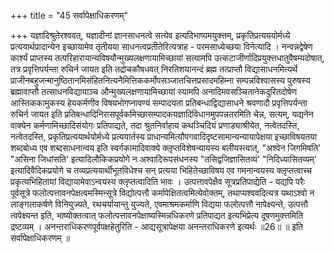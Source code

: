 +++
title = "45 सर्वापेक्षाधिकरणम्"

+++
यज्ञादिश्रुतेरश्ववत्, यज्ञादीनां ज्ञानसाधनत्वे सत्येव इत्यदिभाष्यमयुक्त्तम्, प्रकृतिप्रत्यययोर्मध्ये प्रत्ययार्थप्रादान्येन इच्छायामेव तृतीयया साधनत्वप्रतीतेरित्यत्राह - परमसाध्येच्छया विनेत्यादि । नन्वन्नद्वेषेण कार्श्यं प्राप्तस्य तत्परिहारायान्यविषयौन्मुख्यलक्षणायामिच्छायां सत्यामपि उत्कटाजीर्णादिप्रयुक्त्तधातुवैषम्यदोषात्, तत्र प्रवृत्तिपर्यन्ता रुचिर्न जायत इति तद्रोचकौषधवत् निरतिशयानन्दं ब्रह्म तत्प्राप्तौ विद्यासाधनमित्यर्थे प्राजीनबहुजन्मानुष्ठितानमिसंहितनित्यनैमित्तिककर्मोपसञ्जातचित्तप्रसादमहिम्ना सम्पन्नविश्वासस्य पुरुषस्य ब्रह्मावाप्तौ तत्साधनविद्यायाञ्च औन्मुख्यलक्षणायामिच्छायां स्यामपि अनादिमवसञ्चितानेकदुरितदोषेण आस्तिककामुकस्य हेयकर्मणीव विषयभोगप्नावण्यं सम्पादयता प्रतिबन्धाद्विद्यासाधने श्रवणादौ प्रवृत्तिपर्यन्ता रुचिर्न जायत इति प्रतिबन्धादिनिरासपूर्वकमिच्छासम्पादकयज्ञादिविधानमुपपन्नतरमिति चेन्न, सत्यम्, यद्यनेन वाक्येन कर्मणामिच्छादिसंयोगः प्रतिपाद्यते, तदा श्रुतनिर्वाहाय कथञ्चिदियं प्रणाड्याश्रीयेत, नत्वेतदस्ति, नत्वेतदस्ति, प्रकृतिप्रत्ययार्थयोर्मध्ये प्रत्ययार्तस्य प्राधान्यमित्यौपगवादिदृष्टसामान्यन्यायापेक्षया इच्छाविषयतया शब्दबोध्य एव शब्दसाधनान्वय इति स्वर्गकामादिवाक्ये क्लृप्तविशेषन्यायस्य बलीयस्त्वात्, "अश्वेन जिगमिषति' "असिना जिधांसति' इत्यादिलौकिकप्रयोगे न अश्वादिरूपसंधनस्य "तसिद्वजिज्ञासितव्यं' "निदिध्यासितव्यम्' इत्यादिवैदिकप्रयोगे च तव्यप्रत्ययार्थीभूतविधेश्च सन् प्रत्यया भिहितेच्छाविषय एव गमनान्वयस्य क्लृप्तत्वाच्च प्रकृत्यभिहितायां विद्यायामेवाऽन्वयस्य क्लृप्तत्वादिति भावः । उत्पत्तावपेक्षैव सूत्रप्रतिपाद्येति - यद्यपि परैः पूर्वसूत्रे फलोत्पत्तावनपेक्षत्वमस्मिन्सूत्रे विद्योत्पत्तौ कर्मापेक्षितत्वमित्येवोक्तम्, तथाप्यश्ववदित्यत्र यथाऽश्वो न लाङ्गलाकर्षणे विनियुज्यते, रथचर्यायान्तु युज्यते, एवमाश्रमकर्माणि विद्यया फलोत्पत्तौ नापेक्ष्यन्ते, उत्पत्तौ त्वपेक्ष्यन्त इति, भाष्योक्तत्वात् फलोत्पत्तावनपेक्षाष्यस्मिन्नधिकरणे प्रतिपाद्यत इत्यभिप्रेत्य दूषणमुक्त्तमिति द्रष्टव्यम् । अनन्तराधिकरणपूर्वपक्षहेतुरिति - आद्यसूत्रापेक्षया अनन्तराधिकरणे इत्यर्थः ॥26॥ ॥ इति सर्वापेक्षाधिकरणम् ॥